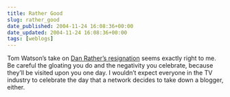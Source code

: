 ```yaml
---
title: Rather Good
slug: rather_good
date_published: 2004-11-24 16:08:36+00:00
date_updated: 2004-11-24 16:08:36+00:00
tags: [weblogs]
---
```

Tom Watson’s take on [Dan Rather’s resignation](http://tomwatson.typepad.com/tom_watson/2004/11/rather_vs_jarvi.html) seems exactly right to me. Be careful the gloating you do and the negativity you celebrate, because they’ll be visited upon you one day. I wouldn’t expect everyone in the TV industry to celebrate the day that a network decides to take down a blogger, either.
